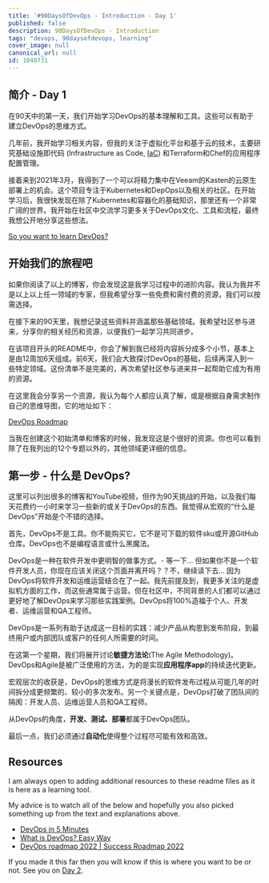 ```yaml
---
title: '#90DaysOfDevOps - Introduction - Day 1'
published: false
description: 90DaysOfDevOps - Introduction
tags: "devops, 90daysofdevops, learning"
cover_image: null
canonical_url: null
id: 1048731
---
```

## 简介 - Day 1 

在90天中的第一天，我们开始学习DevOps的基本理解和工具。这些可以有助于建立DevOps的思维方式。

几年前，我开始学习相关内容，但我的关注于虚拟化平台和基于云的技术，主要研究基础设施即代码 (Infrastructure as Code, [IaC](https://www.ibm.com/cloud/learn/infrastructure-as-code)) 和Terraform和Chef的应用程序配置管理。

接着来到2021年3月，我得到了一个可以将精力集中在Veeam的Kasten的云原生部署上的机会。这个项目专注于Kubernetes和DepOps以及相关的社区。在开始学习后，我很快发现在除了Kubernetes和容器化的基础知识，那里还有一个非常广阔的世界。我开始在社区中交流学习更多关于DevOps文化、工具和流程，最终我想公开地分享这些想法。

[So you want to learn DevOps?](https://blog.kasten.io/devops-learning-curve)

## 开始我们的旅程吧

如果你阅读了以上的博客，你会发现这是我学习过程中的进阶内容。我认为我并不是以上以上任一领域的专家，但我希望分享一些免费和需付费的资源，我们可以按需选择。

在接下来的90天里，我想记录这些资料并涵盖那些基础领域。我希望社区参与进来，分享你的相关经历和资源，以便我们一起学习共同进步。

在该项目开头的README中，你会了解到我已经将内容拆分成多个小节，基本上是由12周加6天组成。前6天，我们会大致探讨DevOps的基础，后续再深入到一些特定领域。这份清单不是完美的，再次希望社区参与进来并一起帮助它成为有用的资源。
<!-- You will see from the opening readme in the project repository that I have split things into sections and it is basically 12 weeks plus 6 days. The first 6 days we will explore the fundamentals of DevOps in general before diving into some of the specific areas, by no way is this list exhaustive and again would love for the community to assist in making this a useful resource.  -->

在这里我会分享另一个资源，我认为每个人都应认真了解，或是根据自身需求制作自己的思维导图，它的地址如下：
<!-- Another resource I will share at this point that I think everyone should have a good look at and maybe create your own mind map for yourself and your interest and position is the following:  -->

[DevOps Roadmap](https://roadmap.sh/devops)

当我在创建这个初始清单和博客的时候，我发现这是个很好的资源。你也可以看到除了在我列出的12个专题以外的，其他领域更详细的信息。
<!-- I found this a great resource when I was creating my initial list and blog post on this topic. You can also see there are other areas that go into a lot more detail outside of the 12 topics I have listed here in this repository.  -->

## 第一步 - 什么是 DevOps? 

这里可以列出很多的博客和YouTube视频，但作为90天挑战的开始，以及我们每天花费约一小时来学习一些新的或关于DevOps的东西。我觉得从宏观的“什么是DevOps”开始是个不错的选择。
<!-- There are so many blog articles and YouTube videos to list here, but as we start the 90 day challenge and we focus on spending around an hour a day learning something new or about DevOps I thought it was good to get some of the high level of "what DevOps is" down to begin.  -->

首先，DevOps不是工具。你不能购买它，它不是可下载的软件sku或开源GitHub仓库。DevOps也不是编程语言或什么黑魔法。
<!-- Firstly, DevOps is not a tool. You cannot buy it, it is not a software sku or an open source GitHub repository you can download. It is also not a programming language, it is also not some dark art magic either.  -->

DevOps是一种在软件开发中更明智的做事方式。- 等一下... 但如果你不是一个软件开发人员，你现在应该关闭这个页面并离开吗？？不，继续读下去... 因为DevOps将软件开发和运维运营结合在了一起。我先前提及到，我更多关注的是虚拟机方面的工作，而这些通常属于运营。但在社区中，不同背景的人们都可以通过更好地了解DevOps来学习那些实践案例。DevOps将100%造福于个人、开发者、运维运营和QA工程师。
<!-- DevOps is a way to do smarter things in Software Development. - Hold up... But if you are not a software developer should you turn away right now and not dive into this project??? No Not at all, Stay... Because DevOps brings together a combination of software development and operations. I mentioned earlier that I was more on the VM side and that would generally fall under the Operations side of the house, but within the community there are people with all different backgrounds where DevOps is 100% going to benefit the individual, Developers, Operations and QA Engineers all can equally learn these best practices by having a better understanding of DevOps.  -->

DevOps是一系列有助于达成这一目标的实践：减少产品从构思到发布阶段，到最终用户或内部团队或客户的任何人所需要的时间。
<!-- DevOps is a set of practices that help to reach the goal of this movement: reducing the time between the ideation phase of a product and its release in production to the end-user or whomever it could be an internal team or customer.  -->

在这第一个星期，我们将展开讨论**敏捷方法论**(The Agile Methodology)。DevOps和Agile是被广泛使用的方法，为的是实现**应用程序app**的持续迭代更新。
<!-- Another area we will dive into in this first week is around **The Agile Methodology** DevOps and Agile are widely adopted together to achieve continuous delivery of your **Application**  -->

宏观层次的收获是，DevOps的思维方式是将漫长的软件发布过程从可能几年的时间拆分成更频繁的、较小的多次发布。另一个关键点是，DevOps打破了团队间的隔阂：开发人员、运维运营人员和QA工程师。
<!-- The high level take away is with a DevOps mindset or culture its about taking a way the long drawn out software release process from potentially years to being able to drop smaller releases more frequently. The other key fundamental to take away here is it's about breaking down silos between the teams I previously mentioned, Developers, Operations and QA.  -->

从DevOps的角度，**开发、测试、部署**都属于DevOps团队。
<!-- From a DevOps perspective, **Development, Testing and Deployment** all land with the DevOps team.  -->

最后一点，我们必须通过**自动化**使得整个过程尽可能有效和高效。
<!-- The final point I will make is to make this as effective and efficient as possible we must leverage **Automation**  -->

<!-- ## 信息来源 -->
## Resources 

I am always open to adding additional resources to these readme files as it is here as a learning tool.  

My advice is to watch all of the below and hopefully you also picked something up from the text and explanations above. 

- [DevOps in 5 Minutes](https://www.youtube.com/watch?v=Xrgk023l4lI)
- [What is DevOps? Easy Way](https://www.youtube.com/watch?v=_Gpe1Zn-1fE&t=43s)
- [DevOps roadmap 2022 | Success Roadmap 2022](https://www.youtube.com/watch?v=7l_n97Mt0ko)

If you made it this far then you will know if this is where you want to be or not. See you on [Day 2](day02.md).  
